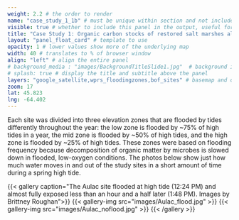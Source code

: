 ```yaml
---
weight: 2.2 # the order to render
name: "case_study_1_1b" # must be unique within section and not include special characters
visible: true # whether to include this panel in the output, useful for testing
title: "Case Study 1: Organic carbon stocks of restored salt marshes along the upper Bay of Fundy"
layout: "panel_float_card" # template to use
opacity: 1 # lower values show more of the underlying map
width: 40 # translates to % of browser window
align: "left" # align the entire panel
# background_media : "images/BackgroundTitleSlide1.jpg"  # background image rendered behind the panel, covering map
# splash: true # display the title and subtitle above the panel
layers: "google_satellite,wprs_floodingzones,bof_sites" # basemap and overlaying layers
zoom: 17
lat: 45.823
lng: -64.402
---
```


Each site was divided into three elevation zones that are flooded by tides differently throughout the year: the low zone is flooded by ~75% of high tides in a year, the mid zone is flooded by ~50% of high tides, and the high zone is flooded by ~25% of high tides. These zones were based on flooding frequency because decomposition of organic matter by microbes is slowed down in flooded, low-oxygen conditions. The photos below show just how much water moves in and out of the study sites in a short amount of time during a spring high tide.

<!--{{< figure src="images/image7.png" 
class="mx-auto w-100 d-block" 
caption="The Wood Point Rest Stop (WPRS) study site (black rectangle). Figure by Brittney Roughan."
>}} -->

{{< gallery 
caption="The Aulac site flooded at high tide (12:24 PM) and almost fully exposed less than an hour and a half later (1:48 PM). Images by Brittney Roughan">}}
    {{< gallery-img src="images/Aulac_flood.jpg" >}}
    {{< gallery-img src="images/Aulac_noflood.jpg" >}}
{{< /gallery >}}
